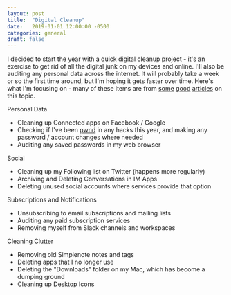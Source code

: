 ```yaml
---
layout: post
title:  "Digital Cleanup"
date:   2019-01-01 12:00:00 -0500
categories: general
draft: false
---
```


I decided to start the year with a quick digital cleanup project - it's an exercise to get rid of all the digital junk on my devices and online. I'll also be auditing any personal data across the internet. It will probably take a week or so the first time around, but I'm hoping it gets faster over time. Here's what I'm focusing on - many of these items are from [some](https://www.theguardian.com/technology/2017/jul/30/13-step-digital-declutter-clean-up-online) [good](https://www.becomingminimalist.com/25-areas-of-digital-clutter-to-minimalize/) [articles](https://www.smashingmagazine.com/2016/12/digital-clean-up-checklist/) on this topic.

Personal Data
- Cleaning up Connected apps on Facebook / Google
- Checking if I've been [pwnd](https://haveibeenpwned.com/PwnedWebsites) in any hacks this year, and making any password / account changes where needed
- Auditing any saved passwords in my web browser

Social
- Cleaning up my Following list on Twitter (happens more regularly)
- Archiving and Deleting Conversations in IM Apps
- Deleting unused social accounts where services provide that option

Subscriptions and Notifications
- Unsubscribing to email subscriptions and mailing lists
- Auditing any paid subscription services
- Removing myself from Slack channels and workspaces

Cleaning Clutter
- Removing old Simplenote notes and tags
- Deleting apps that I no longer use
- Deleting the "Downloads" folder on my Mac, which has become a dumping ground
- Cleaning up Desktop Icons

